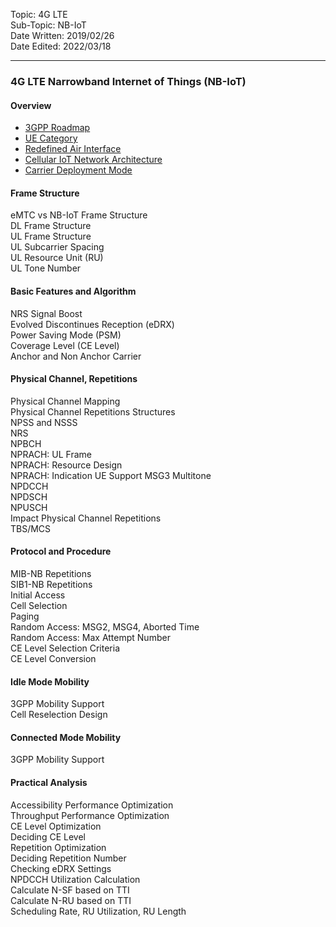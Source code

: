 Topic: 4G LTE<br>
Sub-Topic: NB-IoT<br>
Date Written: 2019/02/26<br>
Date Edited: 2022/03/18<br>

---

### 4G LTE Narrowband Internet of Things (NB-IoT)
#### Overview 

- [3GPP Roadmap](/lte_nbiot/lte_nbiot_overview.md?id=3GPP-Roadmap)<br>
- [UE Category](/lte_nbiot/lte_nbiot_overview.md?id=UE-Category)<br>
- [Redefined Air Interface](/lte_nbiot/lte_nbiot_overview.md?id=Redefined-Air-Interface)<br>
- [Cellular IoT Network Architecture](/lte_nbiot/lte_nbiot_overview.md?id=Cellular-IoT-Network-Architecture)<br>
- [Carrier Deployment Mode](/lte_nbiot/lte_nbiot_overview.md?id=Carrier-Deployment-Mode)<br>

#### Frame Structure 

eMTC vs NB-IoT Frame Structure  <br>
DL Frame Structure  <br>
UL Frame Structure  <br>
UL Subcarrier Spacing  <br>
UL Resource Unit (RU)  <br>
UL Tone Number  <br>

#### Basic Features and Algorithm 

NRS Signal Boost  <br>
Evolved Discontinues Reception (eDRX)  <br>
Power Saving Mode (PSM)  <br>
Coverage Level (CE Level)  <br>
Anchor and Non Anchor Carrier  <br>

#### Physical Channel, Repetitions 

Physical Channel Mapping  <br>
Physical Channel Repetitions Structures  <br>
NPSS and NSSS  <br>
NRS  <br>
NPBCH  <br>
NPRACH: UL Frame  <br>
NPRACH: Resource Design   <br>
NPRACH: Indication UE Support MSG3 Multitone  <br>
NPDCCH  <br>
NPDSCH  <br>
NPUSCH  <br>
Impact Physical Channel Repetitions  <br>
TBS/MCS  <br>

#### Protocol and Procedure 

MIB-NB Repetitions  <br>
SIB1-NB Repetitions  <br>
Initial Access  <br>
Cell Selection  <br>
Paging  <br>
Random Access: MSG2, MSG4, Aborted Time  <br>
Random Access: Max Attempt Number  <br>
CE Level Selection Criteria  <br>
CE Level Conversion  <br>

#### Idle Mode Mobility 

3GPP Mobility Support  <br>
Cell Reselection Design  <br>
 
#### Connected Mode Mobility 

3GPP Mobility Support  <br>

#### Practical Analysis 

Accessibility Performance Optimization  <br>
Throughput Performance Optimization  <br>
CE Level Optimization  <br>
Deciding CE Level  <br>
Repetition Optimization  <br>
Deciding Repetition Number  <br>
Checking eDRX Settings  <br>
NPDCCH Utilization Calculation  <br>
Calculate N-SF based on TTI  <br>
Calculate N-RU based on TTI  <br>
Scheduling Rate, RU Utilization, RU Length <br>